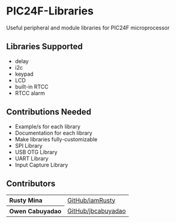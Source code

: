 # PIC24F-Libraries
Useful peripheral and module libraries for PIC24F microprocessor

## Libraries Supported

-   delay
-   i2c
-   keypad
-   LCD
-   built-in RTCC
-   RTCC alarm

## Contributions Needed

-   Example/s for each library
-   Documentation for each library
-   Make libraries fully-customizable
-   SPI Library
-   USB OTG Library
-   UART Library
-   Input Capture Library

## Contributors

<table><tbody>
<tr><th align="left">Rusty Mina</th><td><a href="https://github.com/iamRusty/">GitHub/iamRusty</a></td></tr>
<tr><th align="left">Owen Cabuyadao</th><td><a href="https://github.com/jbcabuyadao">GitHub/jbcabuyadao</a></td></tr>
</tbody></table>

